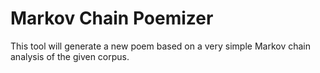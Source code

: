 # Markov Chain Poemizer

This tool will generate a new poem based on a very simple Markov chain analysis of the given corpus.

